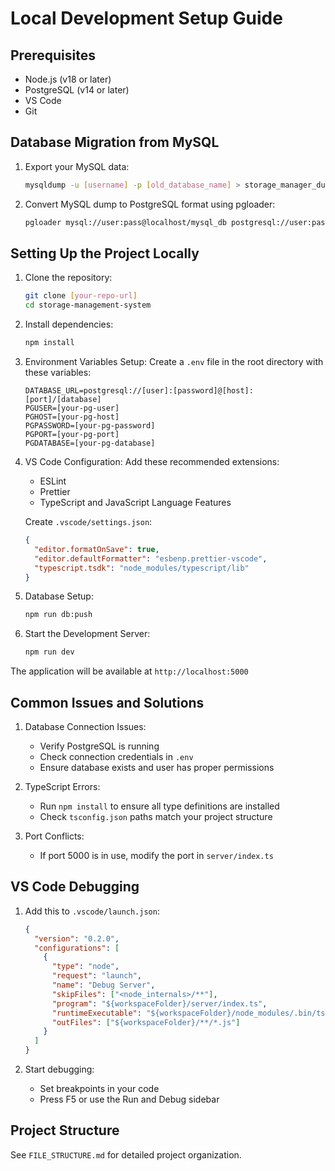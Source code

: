 # Local Development Setup Guide

## Prerequisites
- Node.js (v18 or later)
- PostgreSQL (v14 or later)
- VS Code
- Git

## Database Migration from MySQL
1. Export your MySQL data:
   ```bash
   mysqldump -u [username] -p [old_database_name] > storage_manager_dump.sql
   ```

2. Convert MySQL dump to PostgreSQL format using pgloader:
   ```bash
   pgloader mysql://user:pass@localhost/mysql_db postgresql://user:pass@localhost/postgres_db
   ```

## Setting Up the Project Locally

1. Clone the repository:
   ```bash
   git clone [your-repo-url]
   cd storage-management-system
   ```

2. Install dependencies:
   ```bash
   npm install
   ```

3. Environment Variables Setup:
   Create a `.env` file in the root directory with these variables:
   ```
   DATABASE_URL=postgresql://[user]:[password]@[host]:[port]/[database]
   PGUSER=[your-pg-user]
   PGHOST=[your-pg-host]
   PGPASSWORD=[your-pg-password]
   PGPORT=[your-pg-port]
   PGDATABASE=[your-pg-database]
   ```

4. VS Code Configuration:
   Add these recommended extensions:
   - ESLint
   - Prettier
   - TypeScript and JavaScript Language Features
   
   Create `.vscode/settings.json`:
   ```json
   {
     "editor.formatOnSave": true,
     "editor.defaultFormatter": "esbenp.prettier-vscode",
     "typescript.tsdk": "node_modules/typescript/lib"
   }
   ```

5. Database Setup:
   ```bash
   npm run db:push
   ```

6. Start the Development Server:
   ```bash
   npm run dev
   ```

The application will be available at `http://localhost:5000`

## Common Issues and Solutions

1. Database Connection Issues:
   - Verify PostgreSQL is running
   - Check connection credentials in `.env`
   - Ensure database exists and user has proper permissions

2. TypeScript Errors:
   - Run `npm install` to ensure all type definitions are installed
   - Check `tsconfig.json` paths match your project structure

3. Port Conflicts:
   - If port 5000 is in use, modify the port in `server/index.ts`

## VS Code Debugging

1. Add this to `.vscode/launch.json`:
   ```json
   {
     "version": "0.2.0",
     "configurations": [
       {
         "type": "node",
         "request": "launch",
         "name": "Debug Server",
         "skipFiles": ["<node_internals>/**"],
         "program": "${workspaceFolder}/server/index.ts",
         "runtimeExecutable": "${workspaceFolder}/node_modules/.bin/tsx",
         "outFiles": ["${workspaceFolder}/**/*.js"]
       }
     ]
   }
   ```

2. Start debugging:
   - Set breakpoints in your code
   - Press F5 or use the Run and Debug sidebar

## Project Structure
See `FILE_STRUCTURE.md` for detailed project organization.
